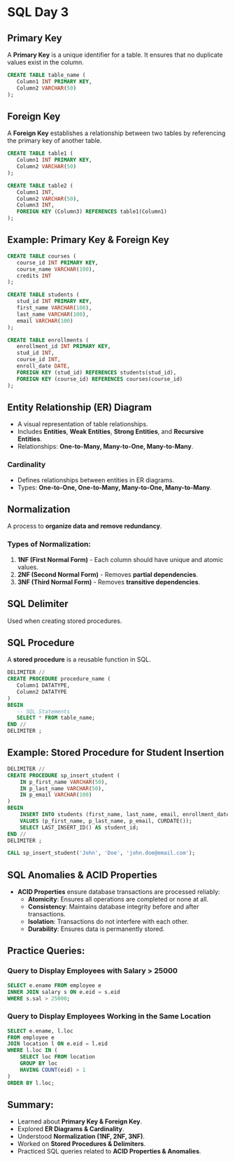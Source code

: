 # SQL Day 3

## Primary Key
A **Primary Key** is a unique identifier for a table. It ensures that no duplicate values exist in the column.

```sql
CREATE TABLE table_name (
   Column1 INT PRIMARY KEY,
   Column2 VARCHAR(50)
);
```

## Foreign Key
A **Foreign Key** establishes a relationship between two tables by referencing the primary key of another table.

```sql
CREATE TABLE table1 (
   Column1 INT PRIMARY KEY,
   Column2 VARCHAR(50)
);

CREATE TABLE table2 (
   Column1 INT,
   Column2 VARCHAR(50),
   Column3 INT,
   FOREIGN KEY (Column3) REFERENCES table1(Column1)
);
```

## Example: Primary Key & Foreign Key
```sql
CREATE TABLE courses (
   course_id INT PRIMARY KEY,
   course_name VARCHAR(100),
   credits INT
);

CREATE TABLE students (
   stud_id INT PRIMARY KEY,
   first_name VARCHAR(100),
   last_name VARCHAR(100),
   email VARCHAR(100)
);

CREATE TABLE enrollments (
   enrollment_id INT PRIMARY KEY,
   stud_id INT,
   course_id INT,
   enroll_date DATE,
   FOREIGN KEY (stud_id) REFERENCES students(stud_id),
   FOREIGN KEY (course_id) REFERENCES courses(course_id)
);
```

## Entity Relationship (ER) Diagram
- A visual representation of table relationships.
- Includes **Entities**, **Weak Entities**, **Strong Entities**, and **Recursive Entities**.
- Relationships: **One-to-Many, Many-to-One, Many-to-Many**.

### Cardinality
- Defines relationships between entities in ER diagrams.
- Types: **One-to-One, One-to-Many, Many-to-One, Many-to-Many**.

## Normalization
A process to **organize data and remove redundancy**.

### Types of Normalization:
1. **1NF (First Normal Form)** - Each column should have unique and atomic values.
2. **2NF (Second Normal Form)** - Removes **partial dependencies**.
3. **3NF (Third Normal Form)** - Removes **transitive dependencies**.

## SQL Delimiter
Used when creating stored procedures.

## SQL Procedure
A **stored procedure** is a reusable function in SQL.

```sql
DELIMITER //
CREATE PROCEDURE procedure_name (
   Column1 DATATYPE,
   Column2 DATATYPE
)
BEGIN
   -- SQL Statements
   SELECT * FROM table_name;
END //
DELIMITER ;
```

## Example: Stored Procedure for Student Insertion
```sql
DELIMITER //
CREATE PROCEDURE sp_insert_student (
    IN p_first_name VARCHAR(50),
    IN p_last_name VARCHAR(50),
    IN p_email VARCHAR(100)
)
BEGIN
    INSERT INTO students (first_name, last_name, email, enrollment_date)
    VALUES (p_first_name, p_last_name, p_email, CURDATE());
    SELECT LAST_INSERT_ID() AS student_id;
END //
DELIMITER ;

CALL sp_insert_student('John', 'Doe', 'john.doe@email.com');
```

## SQL Anomalies & ACID Properties
- **ACID Properties** ensure database transactions are processed reliably:
  - **Atomicity**: Ensures all operations are completed or none at all.
  - **Consistency**: Maintains database integrity before and after transactions.
  - **Isolation**: Transactions do not interfere with each other.
  - **Durability**: Ensures data is permanently stored.

## Practice Queries:

### Query to Display Employees with Salary > 25000
```sql
SELECT e.ename FROM employee e
INNER JOIN salary s ON e.eid = s.eid
WHERE s.sal > 25000;
```

### Query to Display Employees Working in the Same Location
```sql
SELECT e.ename, l.loc
FROM employee e
JOIN location l ON e.eid = l.eid
WHERE l.loc IN (
    SELECT loc FROM location
    GROUP BY loc
    HAVING COUNT(eid) > 1
)
ORDER BY l.loc;
```

## Summary:
- Learned about **Primary Key & Foreign Key**.
- Explored **ER Diagrams & Cardinality**.
- Understood **Normalization (1NF, 2NF, 3NF)**.
- Worked on **Stored Procedures & Delimiters**.
- Practiced SQL queries related to **ACID Properties & Anomalies**.
